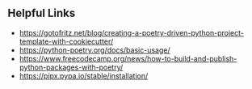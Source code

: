 ## Helpful Links

- https://gotofritz.net/blog/creating-a-poetry-driven-python-project-template-with-cookiecutter/
- https://python-poetry.org/docs/basic-usage/
- https://www.freecodecamp.org/news/how-to-build-and-publish-python-packages-with-poetry/
- https://pipx.pypa.io/stable/installation/
